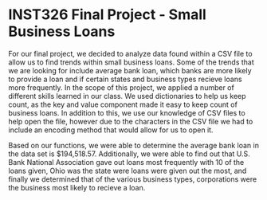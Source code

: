# INST326 Final Project - Small Business Loans

For our final project, we decided to analyze data found within a CSV file to allow us to find trends within small business loans.  Some of the trends that we are looking for include average bank loan, which banks are more likely to provide a loan and if certain states and business types recieve loans more frequently.  In the scope of this project, we applied a number of different skills learned in our class.  We used dictionaries to help us keep count, as the key and value component made it easy to keep count of business loans.  In addition to this, we use our knowledge of CSV files to help open the file, however due to the characters in the CSV file we had to include an encoding method that would allow for us to open it.  

Based on our functions, we were able to determine the average bank loan in the data set is $194,518.57.  Additionally, we were able to find out that U.S. Bank National Association gave out loans most frequently with 10 of the loans given, Ohio was the state were loans were given out the most, and finally we determined that of the various business types, corporations were the business most likely to recieve a loan.

